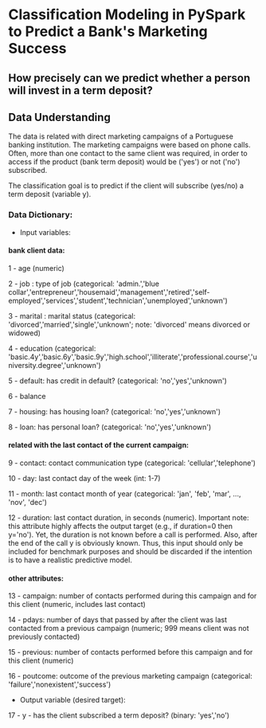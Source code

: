 # Classification Modeling in PySpark to Predict a Bank's Marketing Success
## How precisely can we predict whether a person will invest in a term deposit?

## Data Understanding
The data is related with direct marketing campaigns of a Portuguese banking institution. The marketing campaigns were based on phone calls. Often, more than one contact to the same client was required, in order to access if the product (bank term deposit) would be ('yes') or not ('no') subscribed.

The classification goal is to predict if the client will subscribe (yes/no) a term deposit (variable y).

### Data Dictionary:
- Input variables:  
#### bank client data:
1 - age (numeric)  

2 - job : type of job (categorical: 'admin.','blue collar','entrepreneur','housemaid','management','retired','self-employed','services','student','technician','unemployed','unknown')  

3 - marital : marital status (categorical: 'divorced','married','single','unknown'; note: 'divorced' means divorced or widowed)  

4 - education (categorical: 'basic.4y','basic.6y','basic.9y','high.school','illiterate','professional.course','university.degree','unknown')  

5 - default: has credit in default? (categorical: 'no','yes','unknown')  

6 - balance  

7 - housing: has housing loan? (categorical: 'no','yes','unknown')  

8 - loan: has personal loan? (categorical: 'no','yes','unknown')  

#### related with the last contact of the current campaign:
9 - contact: contact communication type (categorical: 'cellular','telephone')

10 - day: last contact day of the week (int: 1-7)

11 - month: last contact month of year (categorical: 'jan', 'feb', 'mar', ..., 'nov', 'dec')

12 - duration: last contact duration, in seconds (numeric). Important note: this attribute highly affects the output target (e.g., if duration=0 then y='no'). Yet, the duration is not known before a call is performed. Also, after the end of the call y is obviously known. Thus, this input should only be included for benchmark purposes and should be discarded if the intention is to have a realistic predictive model.

####  other attributes:
13 - campaign: number of contacts performed during this campaign and for this client (numeric, includes last contact)  

14 - pdays: number of days that passed by after the client was last contacted from a previous campaign (numeric; 999 means client was not previously contacted)  

15 - previous: number of contacts performed before this campaign and for this client (numeric)  

16 - poutcome: outcome of the previous marketing campaign (categorical: 'failure','nonexistent','success')  

- Output variable (desired target):  

17 - y - has the client subscribed a term deposit? (binary: 'yes','no')
